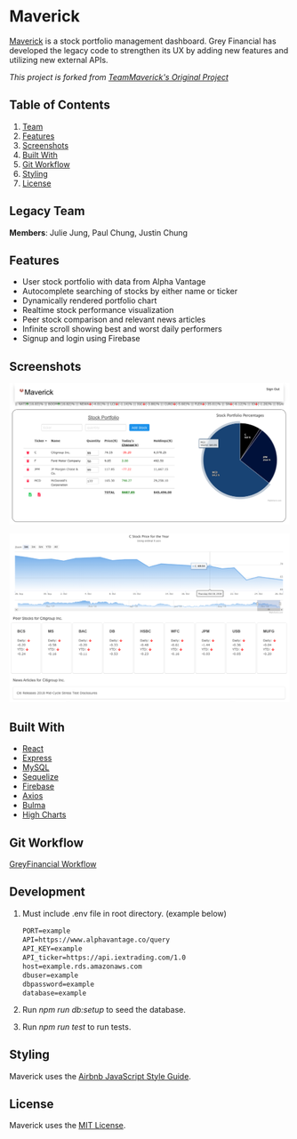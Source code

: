 # Maverick

[Maverick](https://maverickstockportfolio.herokuapp.com/) is a stock portfolio management dashboard. Grey Financial has developed the legacy code to strengthen its UX by adding new features and utilizing new external APIs.

_This project is forked from [TeamMaverick's Original Project](https://github.com/TeamMaverick/MaverickStockPortfolio/)_

## Table of Contents

1. [Team](#legacy-team)
1. [Features](#features)
1. [Screenshots](#screenshots)
1. [Built With](#built-with)
1. [Git Workflow](#git-workflow)
1. [Styling](#styling)
1. [License](#license)

## Legacy Team

**Members**: Julie Jung, Paul Chung, Justin Chung

## Features

- User stock portfolio with data from Alpha Vantage
- Autocomplete searching of stocks by either name or ticker
- Dynamically rendered portfolio chart
- Realtime stock performance visualization
- Peer stock comparison and relevant news articles
- Infinite scroll showing best and worst daily performers
- Signup and login using Firebase

## Screenshots

![User Portfolio](client/dist/Portfolio.png)

![Stock Snapshot and Peer Comparison](client/dist/SpecificStock.png)

## Built With

- [React](https://reactjs.org/)
- [Express](https://expressjs.com/)
- [MySQL](https://www.mysql.com/)
- [Sequelize](http://docs.sequelizejs.com/)
- [Firebase](http://firebase.google.com/)
- [Axios](https://github.com/axios/axios)
- [Bulma](https://bulma.io/)
- [High Charts](https://www.highcharts.com/)

## Git Workflow

[GreyFinancial Workflow](WORKFLOW.md)

## Development

1. Must include .env file in root directory. (example below)

   ```
   PORT=example
   API=https://www.alphavantage.co/query
   API_KEY=example
   API_ticker=https://api.iextrading.com/1.0
   host=example.rds.amazonaws.com
   dbuser=example
   dbpassword=example
   database=example
   ```

1. Run _npm run db:setup_ to seed the database.
1. Run _npm run test_ to run tests.

## Styling

Maverick uses the [Airbnb JavaScript Style Guide](https://github.com/airbnb/javascript/).

## License

Maverick uses the [MIT License](LICENSE.md).

